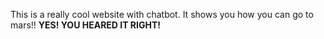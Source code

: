 This is a really cool website with chatbot. It shows you how you can go to mars!!
**YES! YOU HEARED IT RIGHT!**